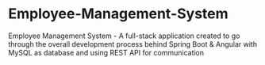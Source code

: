 # Employee-Management-System
Employee Management System - A full-stack application created to go through the overall development process behind Spring Boot &amp; Angular with MySQL as database and using REST API for communication

